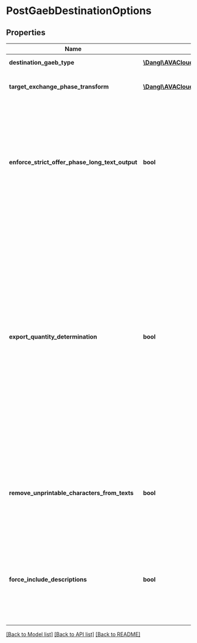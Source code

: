 # PostGaebDestinationOptions

## Properties
Name | Type | Description | Notes
------------ | ------------- | ------------- | -------------
**destination_gaeb_type** | [**\Dangl\AVACloud\Model\DestinationGaebType**](DestinationGaebType.md) | Defaults to GAEB XML V3.2 | 
**target_exchange_phase_transform** | [**\Dangl\AVACloud\Model\DestinationGaebExchangePhase**](DestinationGaebExchangePhase.md) | Defaults to none, meaning no transformation will be done | 
**enforce_strict_offer_phase_long_text_output** | **bool** | Defaults to false. If this is enabled, exported long texts to GAEB XML that use text additions will be strictly schema compliant. If this is not enabled, any text that is marked to contain a text addition is exported in full to ensure that incorrectly used text additions are still preserved in the export. | 
**export_quantity_determination** | **bool** | Defaults to false. If this is enabled, quantities are exported in detail in GAEB XML targets via the &#39;QtyDeterm&#39; (Quantity Determination, or Quantity Take Off) fields. To control this, you can set custom quantity calculations in the &#39;QuantityComponents&#39; property of positions. Please see the entry for &#39;Quantity Determination&#39; in the Dangl.AVA HowTo documentation section. Please be advised that enabling this might export data that was not intended to be exported, like internal quantity calculation details, depending on what data you put in the &#39;QuantityComponents&#39; property. | 
**remove_unprintable_characters_from_texts** | **bool** | If this is enabled, unprintable characters are removed from text elements. Otherwise, the conversion might fail in case some text content contains characters that are not allowed in XML output formats. | 
**force_include_descriptions** | **bool** | If this is enabled, all description elements like texts and execution descriptions will be output to the result. This is mostly only applicable to GAEB exports to phase 84 - Offer, which does typically not include descriptions. | 

[[Back to Model list]](../README.md#documentation-for-models) [[Back to API list]](../README.md#documentation-for-api-endpoints) [[Back to README]](../README.md)


